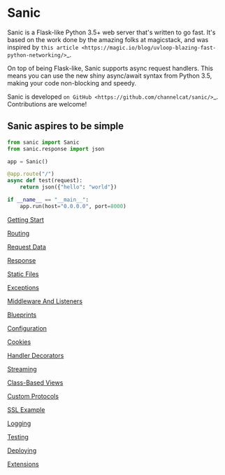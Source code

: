 Sanic
=================================

Sanic is a Flask-like Python 3.5+ web server that's written to go fast.  It's based on the work done by the amazing folks at magicstack, and was inspired by `this article <https://magic.io/blog/uvloop-blazing-fast-python-networking/>`_.

On top of being Flask-like, Sanic supports async request handlers.  This means you can use the new shiny async/await syntax from Python 3.5, making your code non-blocking and speedy.

Sanic is developed `on GitHub <https://github.com/channelcat/sanic/>`_. Contributions are welcome!

Sanic aspires to be simple
---------------------------

```python
from sanic import Sanic
from sanic.response import json

app = Sanic()

@app.route("/")
async def test(request):
    return json({"hello": "world"})

if __name__ == "__main__":
    app.run(host="0.0.0.0", port=8000)
```

[Getting Start](./getting_started.md)

[Routing](./routing.md)

[Request Data](./request_data.md)

[Response](./response.md)

[Static Files](./static_files.md)

[Exceptions](./exceptions.md)

[Middleware And Listeners](./middleware.md)

[Blueprints](./blueprints.md)

[Configuration](./config.md)

[Cookies](./cookies.rst)

[Handler Decorators](./decorators.md)

[Streaming](./streaming.md)

[Class-Based Views](./class_based_views.md)

[Custom Protocols](./custom_protocol.md)

[SSL Example](./ssl.rst)

[Logging](./logging.md)

[Testing](./testing.md)

[Deploying](./deploying.md)

[Extensions](./extensions.md)
